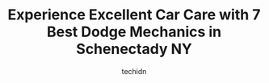 ---
layout: ampstory
image: https://images.unsplash.com/photo-1608839968395-12aed2154570?ixlib=rb-4.0.3&ixid=MnwxMjA3fDB8MHxwaG90by1wYWdlfHx8fGVufDB8fHx8&auto=format&fit=crop&w=640&h=853&q=80
author: techidn
featured: false
description: Looking for reliable and skilled Dodge Mechanic in Schenectady NY, USA? Your search ends here with the 7 best Dodge Mechanic in town. With their expertise and commitment to delivering except
title: Experience Excellent Car Care with 7 Best Dodge Mechanics in Schenectady NY
cover:
   title: Experience Excellent Car Care with 7 Best Dodge Mechanics in Schenectady NY
   subtitle: Rickpate
   background: https://images.unsplash.com/photo-1608839968395-12aed2154570?ixlib=rb-4.0.3&ixid=MnwxMjA3fDB8MHxwaG90by1wYWdlfHx8fGVufDB8fHx8&auto=format&fit=crop&w=640&h=853&q=80

pages: 
 - layout: thirds
   top: <h1>#1 Mcgregor Auto Service</h1>
   bottom: "<p>I have been bringing my vehicles to them for almost 20 years and have no plans on stopping. They are honest, reliable and do quality work for a fair price. It is unfortun</p>"
   background: https://www.knot35.com/toplist/wp-content/uploads/2023/06/best-dodge-mechanic-1-in-schenectady-ny-1685838968.jpeg
   backgroundblur: true
 - layout: thirds
   top: <h1>#2 Lia Chrysler Jeep Dodge Ram Colonie Auto Repair & Service Center</h1>
   bottom: "<p>2116 Central Ave, Schenectady, NY 12304, United States</p>"
   background: https://www.knot35.com/toplist/wp-content/uploads/2023/06/best-dodge-mechanic-2-in-schenectady-ny-1685838968.jpeg
   cta:
      link: https://www.knot35.com/toplist/experience-excellent-car-care-with-7-best-dodge-mechanics-in-schenectady-ny/
      text: Experience Excellent Car Care with 7 Best Dodge Mechanics in Schenectady NY
 - layout: thirds
   top: <h1>#3 Lexie Auto</h1>
   bottom: "<p>1025 Altamont Ave, Schenectady, NY 12303, United States</p>"
   background: https://www.knot35.com/toplist/wp-content/uploads/2023/06/best-dodge-mechanic-3-in-schenectady-ny-1685838969.jpeg
   cta:
      link: https://www.knot35.com/toplist/experience-excellent-car-care-with-7-best-dodge-mechanics-in-schenectady-ny/
      text: Experience Excellent Car Care with 7 Best Dodge Mechanics in Schenectady NY
 - layout: thirds
   top: <h1>#4 Schenectady Auto Service</h1>
   bottom: "<p>2401 Van Vranken Ave., Schenectady, NY 12308, United States</p>"
   background: https://images.unsplash.com/photo-1567360425618-1594206637d2?ixlib=rb-4.0.3&ixid=MnwxMjA3fDB8MHxwaG90by1wYWdlfHx8fGVufDB8fHx8&auto=format&fit=crop&w=640&h=853&q=80
   cta:
      link: https://www.knot35.com/toplist/experience-excellent-car-care-with-7-best-dodge-mechanics-in-schenectady-ny/
      text: Experience Excellent Car Care with 7 Best Dodge Mechanics in Schenectady NY
 - layout: thirds
   top: <h1>#5 Pro Automotive</h1>
   bottom: "<p>1821 State St, Schenectady, NY 12304, United States</p>"
   background: https://images.unsplash.com/photo-1602536052359-ef94c21c5948?ixlib=rb-4.0.3&ixid=MnwxMjA3fDB8MHxwaG90by1wYWdlfHx8fGVufDB8fHx8&auto=format&fit=crop&w=640&h=853&q=80
   cta:
      link: https://www.knot35.com/toplist/experience-excellent-car-care-with-7-best-dodge-mechanics-in-schenectady-ny/
      text: Experience Excellent Car Care with 7 Best Dodge Mechanics in Schenectady NY
 - layout: thirds
   top: <h1>#6 Burns Auto Center</h1>
   bottom: "<p>401 Broadway, Schenectady, NY 12305, United States</p>"
   background: https://images.unsplash.com/photo-1534312527009-56c7016453e6?ixlib=rb-4.0.3&ixid=MnwxMjA3fDB8MHxwaG90by1wYWdlfHx8fGVufDB8fHx8&auto=format&fit=crop&w=640&h=853&q=80
   cta:
      link: https://www.knot35.com/toplist/experience-excellent-car-care-with-7-best-dodge-mechanics-in-schenectady-ny/
      text: Experience Excellent Car Care with 7 Best Dodge Mechanics in Schenectady NY
 - layout: thirds
   top: <h1>#7 Devines Automobile Repair</h1>
   bottom: "<p>2040 State St, Schenectady, NY 12304, United States</p>"
   background: https://plus.unsplash.com/premium_photo-1664640458616-3c74f8cb4589?ixlib=rb-4.0.3&ixid=MnwxMjA3fDB8MHxwaG90by1wYWdlfHx8fGVufDB8fHx8&auto=format&fit=crop&w=640&h=853&q=80
   cta:
      link: https://www.knot35.com/toplist/experience-excellent-car-care-with-7-best-dodge-mechanics-in-schenectady-ny/
      text: Experience Excellent Car Care with 7 Best Dodge Mechanics in Schenectady NY
 - layout: thirds
   middle: Continue reading...
   background: https://images.unsplash.com/photo-1580610447943-1bfbef5efe07?ixlib=rb-4.0.3&ixid=MnwxMjA3fDB8MHxwaG90by1wYWdlfHx8fGVufDB8fHx8&auto=format&fit=crop&w=640&h=853&q=80
   cta:
      link: https://www.knot35.com/toplist/experience-excellent-car-care-with-7-best-dodge-mechanics-in-schenectady-ny/
      text: Experience Excellent Car Care with 7 Best Dodge Mechanics in Schenectady NY
      
---